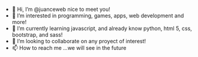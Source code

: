 - 👋 Hi, I’m @juanceweb nice to meet you!
- 👀 I’m interested in programming, games, apps, web development and more!
- 🌱 I’m currently learning javascript, and already know python, html 5, css, bootstrap, and sass!
- 💞️ I’m looking to collaborate on any proyect of interest!
- 📫 How to reach me ...we will see in the future

<!---
juanivalle/juanivalle is a ✨ special ✨ repository because its `README.md` (this file) appears on your GitHub profile.
You can click the Preview link to take a look at your changes.
--->
